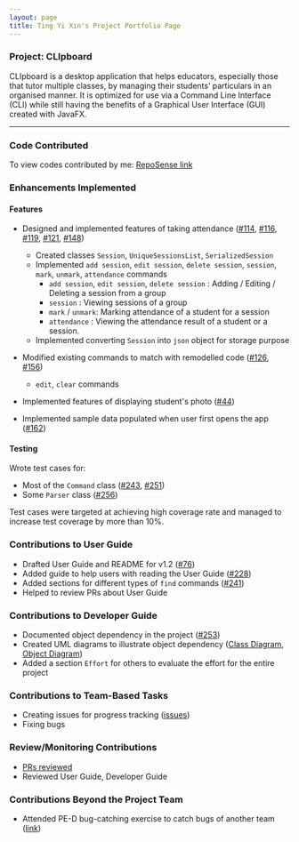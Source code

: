 ```yaml
---
layout: page
title: Ting Yi Xin's Project Portfolio Page
---
```

### Project: CLIpboard
CLIpboard is a desktop application that helps educators, especially those that tutor multiple classes, by managing their students’ particulars in an organised manner.
It is optimized for use via a Command Line Interface (CLI) while still having the benefits of a Graphical User Interface (GUI) created with JavaFX.

---
### Code Contributed
To view codes contributed by me: [RepoSense link](https://nus-cs2103-ay2223s2.github.io/tp-dashboard/?search=tyx021&breakdown=true)

### Enhancements Implemented
#### Features
* Designed and implemented features of taking attendance ([#114](https://github.com/AY2223S2-CS2103T-T15-4/tp/pull/114
  ), [#116](https://github.com/AY2223S2-CS2103T-T15-4/tp/pull/116
  ), [#119](https://github.com/AY2223S2-CS2103T-T15-4/tp/pull/119
  ), [#121](https://github.com/AY2223S2-CS2103T-T15-4/tp/pull/121), [#148](https://github.com/AY2223S2-CS2103T-T15-4/tp/pull/148))
 
  * Created classes `Session`, `UniqueSessionsList`, `SerializedSession`
  * Implemented `add session`, `edit session`, `delete session`, `session`, `mark`, `unmark`, `attendance` commands
    * `add session`, `edit session`, `delete session` : Adding / Editing / Deleting a session from a group
    * `session` : Viewing sessions of a group
    * `mark` / `unmark`: Marking attendance of a student for a session
    * `attendance` : Viewing the attendance result of a student or a session.
  * Implemented converting `Session` into `json` object for storage purpose
* Modified existing commands to match with remodelled code ([#126](https://github.com/AY2223S2-CS2103T-T15-4/tp/pull/126), [#156](https://github.com/AY2223S2-CS2103T-T15-4/tp/pull/156))
  * `edit`, `clear` commands
* Implemented features of displaying student's photo ([#44](https://github.com/AY2223S2-CS2103T-T15-4/tp/pull/44))
* Implemented sample data populated when user first opens the app ([#162](https://github.com/AY2223S2-CS2103T-T15-4/tp/pull/162))

#### Testing
Wrote test cases for:
* Most of the `Command` class ([#243](https://github.com/AY2223S2-CS2103T-T15-4/tp/pull/243), [#251](https://github.com/AY2223S2-CS2103T-T15-4/tp/pull/251))
* Some `Parser` class ([#256](https://github.com/AY2223S2-CS2103T-T15-4/tp/pull/256))


Test cases were targeted at achieving high coverage rate and managed to increase test coverage by more than 10%.


### Contributions to User Guide
* Drafted User Guide and README for v1.2 ([#76](https://github.com/AY2223S2-CS2103T-T15-4/tp/pull/76))
* Added guide to help users with reading the User Guide ([#228](https://github.com/AY2223S2-CS2103T-T15-4/tp/pull/228))
* Added sections for different types of `find` commands ([#241](https://github.com/AY2223S2-CS2103T-T15-4/tp/pull/241))
* Helped to review PRs about User Guide

### Contributions to Developer Guide
* Documented object dependency in the project ([#253](https://github.com/AY2223S2-CS2103T-T15-4/tp/pull/253))
* Created UML diagrams to illustrate object dependency ([Class Diagram](https://github.com/AY2223S2-CS2103T-T15-4/tp/blob/master/docs/images/ObjectDependencyClassDiagram.png), [Object Diagram](https://github.com/AY2223S2-CS2103T-T15-4/tp/blob/master/docs/images/ObjectDependencyObjectDiagram.png))
* Added a section `Effort` for others to evaluate the effort for the entire project


### Contributions to Team-Based Tasks
* Creating issues for progress tracking ([issues](https://github.com/AY2223S2-CS2103T-T15-4/tp/issues?q=is%3Aissue+author%3Atyx021))
* Fixing bugs

### Review/Monitoring Contributions
* [PRs reviewed](https://github.com/AY2223S2-CS2103T-T15-4/tp/pulls?q=is%3Apr+is%3Aopen+reviewed-by%3Atyx021)
* Reviewed User Guide, Developer Guide

### Contributions Beyond the Project Team
* Attended PE-D bug-catching exercise to catch bugs of another team ([link](https://github.com/tyx021/ped/issues))
